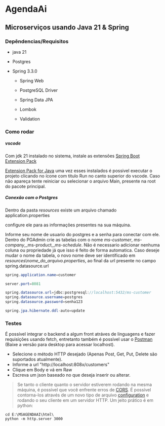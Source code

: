 # AgendaAi

## Microserviços usando Java 21 & Spring

### Depêndencias/Requisitos

- java 21

- Postgres

- Spring 3.3.0
  
  - Spring Web
  
  - PostgreSQL Driver
  
  - Spring Data JPA
  
  - Lombok
  
  - Validation
    
    

### Como rodar

##### vscode

Com jdk 21 instalado no sistema, instale as extensões [Spring Boot Extension Pack](https://marketplace.visualstudio.com/items?itemName=vmware.vscode-boot-dev-pack)

[Extension Pack for Java](https://marketplace.visualstudio.com/items?itemName=vscjava.vscode-java-pack) uma vez esses instalados é possivel executar o projeto clicando no ícone com titulo Run no canto superior do vscode. Caso não apareça tente reiniciar ou selecionar o arquivo Main, presente na root do pacote principal.



##### Conexão com o Postgres

Dentro da pasta _resources_ existe um arquivo chamado application.properties

configure ele para as informações presentes na sua máquina.

Informe seu nome de usuario do postgres e a senha para conectar com ele. Dentro do PGAdmin crie as tabelas com o nome _ms-customer_, _ms-company_,_ms-product,__ms-schedule_.
Não é necessario adicionar nenhuma coluna ou propriedade já que isso é feito de forma automatica. Caso deseje mudar o nome da tabela, o novo nome deve ser identificado em
_resources\nome_do_arquivo.properties_, ao final da url presente no campo spring.datasource.url

```java
spring.application.name=customer

server.port=8081

spring.datasource.url=jdbc:postgresql://localhost:5432/ms-customer 
spring.datasource.username=postgres
spring.datasource.password=senha123

spring.jpa.hibernate.ddl-auto=update
```

### Testes

É possível integrar o backend a algum front atráves de linguagens e fazer requisições usando fetch, entretanto
também é possivel usar o [Postman](https://www.postman.com/downloads/) (Baixe a versão para desktop para acessar localhost). 

- Selecione o método HTTP desejado (Apenas Post, Get, Put, Delete são suportados atualmente).
- Informe a url "http://localhost:808x/customers"
- Clique em Body e vá em Raw
- Escreva um json baseado no que deseja inserir ou alterar.

> Se tanto o cliente quanto o servidor estiverem rodando na mesma máquina, é possível que você enfrente erros de [CORS](https://pt.wikipedia.org/wiki/Cross-origin_resource_sharing).
> É possível contorna-los através de um novo tipo de arquivo [configuration](https://cursos.alura.com.br/forum/topico-cors-113963) e rodando o seu cliente em um servidor HTTP. Um jeito prático é em python:

```console
cd E:\MSAGENDAAI\html\
python -m http.server 3000
```
